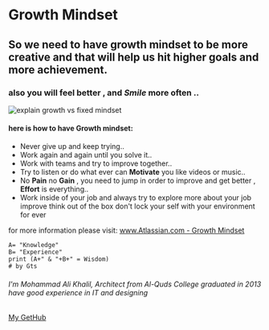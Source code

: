 # Growth Mindset
## So we need to have growth mindset to be more creative and that will help us hit higher goals and more achievement.
### also you will feel better , and *Smile* more often ..
![explain growth vs fixed mindset](https://i2.wp.com/atlassianblog.wpengine.com/wp-content/uploads/NewGrowthMindset2.png?resize=768%2C960&ssl=1)
#### here is how to have **Growth** **mindset**:
- Never give up and keep trying..
- Work again and again until you solve it..
- Work with teams and try to improve together..
- Try to listen or do what ever can **Motivate** you like videos or music..
- No **Pain** no **Gain** , you need to jump in order to improve and get better , **Effort** is everything..
- Work inside of your job and always try to explore more about your job improve think out of the box don't lock your self with your environment for ever

for more information please visit: [www.Atlassian.com - Growth Mindset](https://www.atlassian.com/blog/inside-atlassian/growth-mindset)

```
A= "Knowledge"
B= "Experience"
print (A+" & "+B+" = Wisdom)
# by Gts
```
###### I'm Mohammad Ali Khalil, Architect from Al-Quds College graduated in 2013 have good experience in IT and designing 
[My GetHub](https://github.com/moegts)
